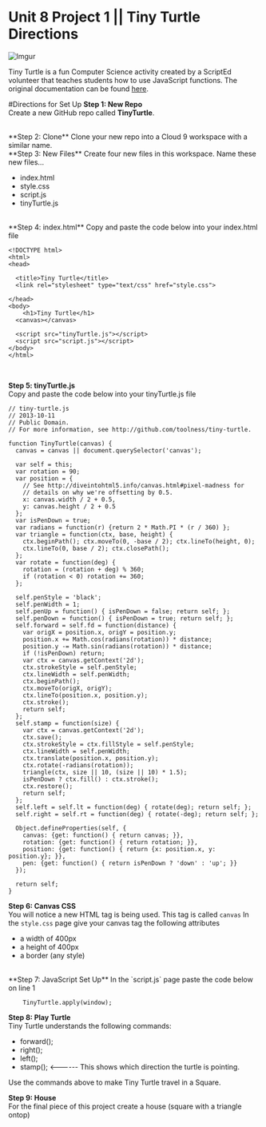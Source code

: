 # Unit 8 Project 1 || Tiny Turtle Directions
![Imgur](http://i.imgur.com/Nh1qdMJm.jpg)

Tiny Turtle is a fun Computer Science activity created by a ScriptEd volunteer that teaches students how to use JavaScript functions. The original documentation can be found [here](https://github.com/toolness/tiny-turtle).


#Directions for Set Up
**Step 1: New Repo**      
Create a new GitHub repo called **TinyTurtle**.

<br>
**Step 2: Clone**   
Clone your new repo into a Cloud 9 workspace with a similar name.

<br>
**Step 3: New Files**   
Create four new files in this workspace. Name these new files...

* index.html
* style.css
* script.js
* tinyTurtle.js

<br>
**Step 4: index.html**  
Copy and paste the code below into your index.html file

```
<!DOCTYPE html>
<html>
<head>
  
  <title>Tiny Turtle</title>
  <link rel="stylesheet" type="text/css" href="style.css">
  
</head>
<body>
    <h1>Tiny Turtle</h1>
  <canvas></canvas>
  
  <script src="tinyTurtle.js"></script>
  <script src="script.js"></script>
</body>
</html>
```

<br>

**Step 5: tinyTurtle.js**  
Copy and paste the code below into your tinyTurtle.js file

```
// tiny-turtle.js
// 2013-10-11
// Public Domain.
// For more information, see http://github.com/toolness/tiny-turtle.

function TinyTurtle(canvas) {
  canvas = canvas || document.querySelector('canvas');

  var self = this;
  var rotation = 90;
  var position = {
    // See http://diveintohtml5.info/canvas.html#pixel-madness for
    // details on why we're offsetting by 0.5.
    x: canvas.width / 2 + 0.5,
    y: canvas.height / 2 + 0.5
  };
  var isPenDown = true;
  var radians = function(r) {return 2 * Math.PI * (r / 360) };
  var triangle = function(ctx, base, height) {
    ctx.beginPath(); ctx.moveTo(0, -base / 2); ctx.lineTo(height, 0);
    ctx.lineTo(0, base / 2); ctx.closePath();
  };
  var rotate = function(deg) {
    rotation = (rotation + deg) % 360;
    if (rotation < 0) rotation += 360;
  };

  self.penStyle = 'black';
  self.penWidth = 1;
  self.penUp = function() { isPenDown = false; return self; };
  self.penDown = function() { isPenDown = true; return self; };
  self.forward = self.fd = function(distance) {
    var origX = position.x, origY = position.y;
    position.x += Math.cos(radians(rotation)) * distance;
    position.y -= Math.sin(radians(rotation)) * distance;
    if (!isPenDown) return;
    var ctx = canvas.getContext('2d');
    ctx.strokeStyle = self.penStyle;
    ctx.lineWidth = self.penWidth;
    ctx.beginPath();
    ctx.moveTo(origX, origY);
    ctx.lineTo(position.x, position.y);
    ctx.stroke();
    return self;
  };
  self.stamp = function(size) {
    var ctx = canvas.getContext('2d');
    ctx.save();
    ctx.strokeStyle = ctx.fillStyle = self.penStyle;
    ctx.lineWidth = self.penWidth;
    ctx.translate(position.x, position.y);
    ctx.rotate(-radians(rotation));
    triangle(ctx, size || 10, (size || 10) * 1.5);
    isPenDown ? ctx.fill() : ctx.stroke();
    ctx.restore();
    return self;
  };
  self.left = self.lt = function(deg) { rotate(deg); return self; };
  self.right = self.rt = function(deg) { rotate(-deg); return self; };

  Object.defineProperties(self, {
    canvas: {get: function() { return canvas; }},
    rotation: {get: function() { return rotation; }},
    position: {get: function() { return {x: position.x, y: position.y}; }},
    pen: {get: function() { return isPenDown ? 'down' : 'up'; }}
  });

  return self;
}
```
**Step 6: Canvas CSS**  
You will notice a new HTML tag is being used. This tag is called `canvas`
In the `style.css` page give your canvas tag the following attributes

* a width of 400px
* a height of 400px
* a border (any style)

<br>
**Step 7: JavaScript Set Up**  
In the `script.js` page paste the code below on line 1


```
	TinyTurtle.apply(window); 
``` 

**Step 8: Play Turtle**  
Tiny Turtle understands the following commands:

* forward();
* right();
* left();
* stamp(); <------ This shows which direction the turtle is pointing.  

Use the commands above to make Tiny Turtle travel in a Square.

**Step 9: House**  
For the final piece of this project create a house (square with a triangle ontop)

